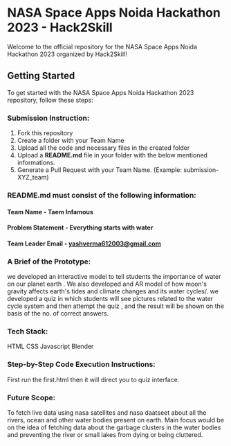 # NASA Space Apps Noida Hackathon 2023 - Hack2Skill

Welcome to the official repository for the NASA Space Apps Noida Hackathon 2023 organized by Hack2Skill!

## Getting Started

To get started with the NASA Space Apps Noida Hackathon 2023 repository, follow these steps:

### Submission Instruction:
  1. Fork this repository
  2. Create a folder with your Team Name
  3. Upload all the code and necessary files in the created folder
  4. Upload a **README.md** file in your folder with the below mentioned informations.
  5. Generate a Pull Request with your Team Name. (Example: submission-XYZ_team)

### README.md must consist of the following information:

#### Team Name - Taem Infamous
#### Problem Statement - Everything starts with water
#### Team Leader Email - yashverma612003@gmail.com

### A Brief of the Prototype:
  we developed an interactive model to tell students the importance of water on our planet earth .
We also developed and AR model of how moon's gravity affects earth's tides and  climate changes and its water cycles/.
we developed a quiz in which students will see pictures related to the water cycle system and then attempt the quiz , and the result will be shown on the basis of the no. of correct answers.
  
### Tech Stack: 
   HTML
   CSS
   Javascript
   Blender
   
### Step-by-Step Code Execution Instructions:
  First run the first.html then it will direct you to quiz interface.
  
### Future Scope:
   To fetch live data using nasa satellites and nasa daatseet about all the rivers, ocean and other water bodies present on earth.
Main focus would be on the idea of fetching data about the garbage clusters in the water bodies and preventing the river or small lakes from dying or being cluttered.
